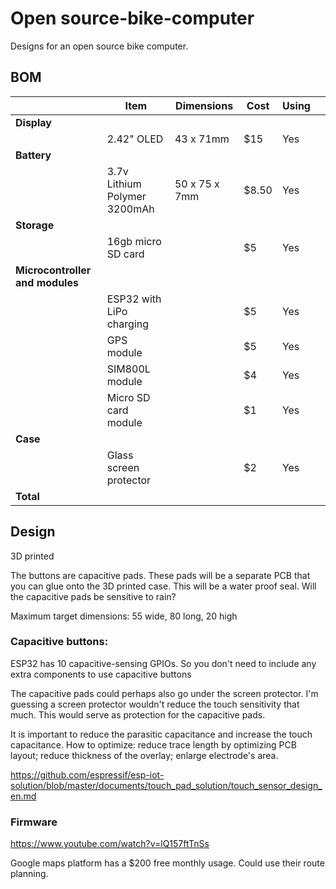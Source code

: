 # Open source-bike-computer
 Designs for an open source bike computer.



## BOM

<!-- ![t-call 1.3 dimensions](tcall_dimensions.png) -->
<!-- |---|---|---|---|---| -->
<!-- |**Preassembled** T-Call v1.3 TTGO ESP32 (no GPS)   | 29 x 7 x 8mm   | $16  | No  |   | -->


||**Item**   | **Dimensions**   | **Cost**  | **Using**  |   |
|---|---|---|---|---|---|
|**Display**|
||2.42" OLED | 43 x 71mm   | $15   | Yes  |   |
|**Battery**|
||3.7v Lithium Polymer 3200mAh   | 50 x 75 x 7mm  | $8.50  | Yes  |   |
| **Storage** |
||16gb micro SD card   |   | $5  | Yes   |   |
|**Microcontroller and modules** |
||  ESP32 with LiPo charging  |   | $5  | Yes  |   |
||  GPS module   |   | $5  | Yes  |   |
||  SIM800L module   |   | $4  | Yes  |   |
||Micro SD card module  |   | $1  | Yes  |   |
|**Case**|
|| Glass screen protector | | $2 | Yes | |
| **Total** | | | | |

## Design

3D printed

The buttons are capacitive pads. 
These pads will be a separate PCB that you can glue onto the 3D printed case.
This will be a water proof seal.
Will the capacitive pads be sensitive to rain?

Maximum target dimensions: 55 wide, 80 long, 20 high 

### Capacitive buttons:
ESP32 has 10 capacitive-sensing GPIOs. 
So you don't need to include any extra components to use capacitive buttons

The capacitive pads could perhaps also go under the screen protector.
I'm guessing a screen protector wouldn't reduce the touch sensitivity that much.
This would serve as protection for the capacitive pads.

It is important to reduce the parasitic capacitance and increase the touch capacitance.
How to optimize: reduce trace length by optimizing PCB layout; reduce thickness of the overlay; enlarge electrode's area. 


https://github.com/espressif/esp-iot-solution/blob/master/documents/touch_pad_solution/touch_sensor_design_en.md

### Firmware
https://www.youtube.com/watch?v=lQ157ftTnSs

Google maps platform has a $200 free monthly usage. Could use their route planning.